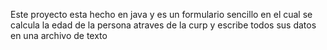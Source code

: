 Este proyecto esta hecho en java y es un formulario sencillo en el cual se calcula la edad de la persona atraves de la curp y escribe todos sus datos en una archivo de texto
